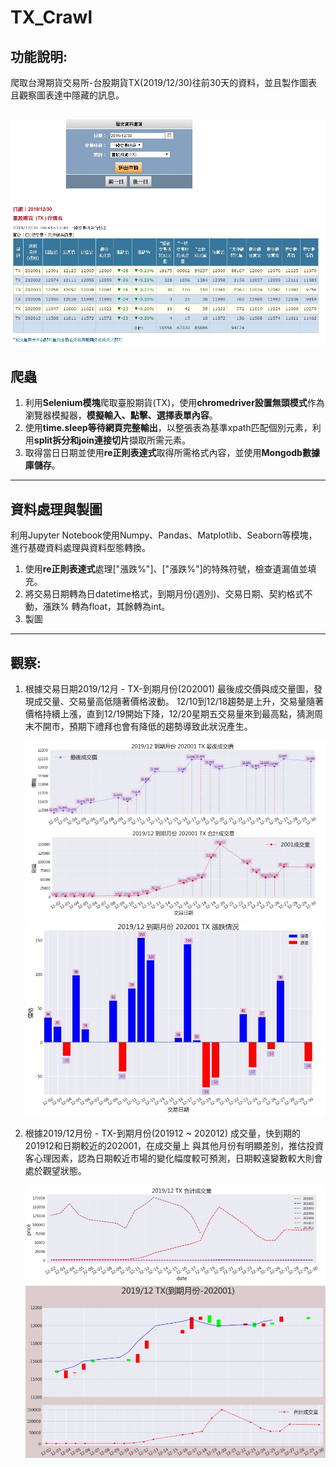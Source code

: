 # TX_Crawl
## 功能說明:
爬取台灣期貨交易所-台股期貨TX(2019/12/30)往前30天的資料，並且製作圖表且觀察圖表達中隱藏的訊息。

  ![image](https://github.com/dian0624/TX_Crawl/blob/master/TX_image/1585124181267.jpg)
---------------------------------------------------------------------------------------------

## 爬蟲

1. 利用**Selenium模塊**爬取臺股期貨(TX)，使用**chromedriver設置無頭模式**作為瀏覽器模擬器，**模擬輸入、點擊、選擇表單內容**。
2. 使用**time.sleep等待網頁完整輸出**，以整張表為基準xpath匹配個別元素，利用**split拆分和join連接切片**擷取所需元素。
3. 取得當日日期並使用**re正則表達式**取得所需格式內容，並使用**Mongodb數據庫儲存**。 

---------------------------------------------------------------------------------------------
## 資料處理與製圖

利用Jupyter Notebook使用Numpy、Pandas、Matplotlib、Seaborn等模塊，進行基礎資料處理與資料型態轉換。
1. 使用**re正則表達式**處理["漲跌%"]、["漲跌%"]的特殊符號，檢查遺漏值並填充。
2. 將交易日期轉為日datetime格式，到期月份(週別)、交易日期、契約格式不動，漲跌% 轉為float，其餘轉為int。
3. 製圖

---------------------------------------------------------------------------------------------
## 觀察:
1. 根據交易日期2019/12月 - TX-到期月份(202001) 最後成交價與成交量圖，發現成交量、交易量高低隨著價格波動。
   12/10到12/18趨勢是上升，交易量隨著價格持續上漲，直到12/19開始下降，12/20星期五交易量來到最高點，猜測周
   末不開市，預期下禮拜也會有降低的趨勢導致此狀況產生。
   
   ![image](https://github.com/dian0624/TX_Crawl/blob/master/TX_image/1585124735676.jpg)
   ![image](https://github.com/dian0624/TX_Crawl/blob/master/TX_image/1585124774402.jpg)
   
2. 根據2019/12月份 - TX-到期月份(201912 ~ 202012) 成交量，快到期的201912和日期較近的202001，在成交量上
    與其他月份有明顯差別，推估投資客心理因素，認為日期較近市場的變化幅度較可預測，日期較遠變數較大則會處於觀望狀態。
    
    ![image](https://github.com/dian0624/TX_Crawl/blob/master/TX_image/1585124766466.jpg)
    ![image](https://github.com/dian0624/TX_Crawl/blob/master/TX_image/1585124790739.jpg)







